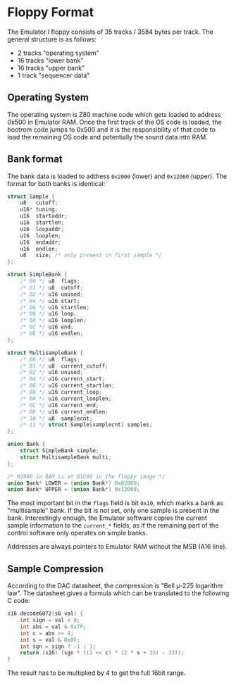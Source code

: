 Floppy Format
=============

The Emulator I floppy consists of 35 tracks / 3584 bytes per track. The general structure is as follows:
- 2 tracks "operating system"
- 16 tracks "lower bank"
- 16 tracks "upper bank"
- 1 track "sequencer data"


Operating System
----------------

The operating system is Z80 machine code which gets loaded to address 0x500 in
Emulator RAM. Once the first track of the OS code is loaded, the bootrom code
jumps to 0x500 and it is the responsibility of that code to load the remaining
OS code and potentially the sound data into RAM.


Bank format
-----------

The bank data is loaded to address `0x2000` (lower) and `0x12000` (upper). The
format for both banks is identical:

```c
struct Sample {
    u8   cutoff;
    u16* tuning;
    u16  startaddr;
    u16  startlen;
    u16  loopaddr;
    u16  looplen;
    u16  endaddr;
    u16  endlen;
    u8   size; /* only present in first sample */
};

struct SimpleBank {
    /* 00 */ u8  flags;
    /* 01 */ u8  cutoff;
    /* 02 */ u16 unused;
    /* 04 */ u16 start;
    /* 06 */ u16 startlen;
    /* 08 */ u16 loop;
    /* 0A */ u16 looplen;
    /* 0C */ u16 end;
    /* 0E */ u16 endlen;
};

struct MultisampleBank {
    /* 00 */ u8  flags;
    /* 01 */ u8  current_cutoff;
    /* 02 */ u16 unused;
    /* 04 */ u16 current_start;
    /* 06 */ u16 current_startlen;
    /* 08 */ u16 current_loop;
    /* 0A */ u16 current_looplen;
    /* 0C */ u16 current_end;
    /* 0E */ u16 current_endlen;
    /* 10 */ u8  samplecnt;
    /* 11 */ struct Sample[samplecnt] samples;
};

union Bank {
    struct SimpleBank simple;
    struct MultisampleBank multi;
};

/* 02000 in RAM is at 01C00 in the floppy image */
union Bank* LOWER = (union Bank*) 0x02000;
union Bank* UPPER = (union Bank*) 0x12000;
```

The most important bit in the `flags` field is bit `0x10`, which marks a bank
as "multisample" bank. If the bit is not set, only one sample is present in the
bank. Interestingly enough, the Emulator software copies the current sample
information to the `current_*` fields, as if the remaining part of the control
software only operates on simple banks.

Addresses are always pointers to Emulator RAM without the MSB (A16 line).


Sample Compression
------------------

According to the DAC datasheet, the compression is "Bell μ-225 logarithm law".
The datasheet gives a formula which can be translated to the following C code:

```c
s16 decode6072(s8 val) {
    int sign = val < 0;
    int abs = val & 0x7F;
    int c = abs >> 4;
    int s = val & 0x0F;
    int sgn = sign ? -1 : 1;
    return (s16) (sgn * ((1 << c) * (2 * s + 33) - 33));
}
```

The result has to be multiplied by 4 to get the full 16bit range.
